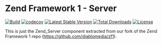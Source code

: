 # Zend Framework 1 - Server

[![Build](https://github.com/diablomedia/zf1-server/workflows/Build/badge.svg?event=push)](https://github.com/diablomedia/zf1-server/actions?query=workflow%3ABuild+event%3Apush)
[![codecov](https://codecov.io/gh/diablomedia/zf1-server/branch/master/graph/badge.svg)](https://codecov.io/gh/diablomedia/zf1-server)
[![Latest Stable Version](https://poser.pugx.org/fragotesac/zf1-server/v/stable)](https://packagist.org/packages/fragotesac/zf1-server)
[![Total Downloads](https://poser.pugx.org/fragotesac/zf1-server/downloads)](https://packagist.org/packages/fragotesac/zf1-server)
[![License](https://poser.pugx.org/fragotesac/zf1-server/license)](https://packagist.org/packages/fragotesac/zf1-server)

This is just the Zend_Server component extracted from our fork of the Zend Framework 1 repo (https://github.com/diablomedia/zf1).
